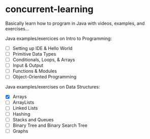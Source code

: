 # concurrent-learning

Basically learn how to program in Java with videos, examples, and exercises...

Java examples/exercices on Intro to Programming:

- [ ] Setting up IDE & Hello World
- [ ] Primitive Data Types
- [ ] Conditionals, Loops, & Arrays
- [ ] Input & Output
- [ ] Functions & Modules
- [ ] Object-Oriented Programming

Java examples/exercises on Data Structures:

- [x] Arrays
- [ ] ArrayLists
- [ ] Linked Lists
- [ ] Hashing
- [ ] Stacks and Queues
- [ ] Binary Tree and Binary Search Tree
- [ ] Graphs
